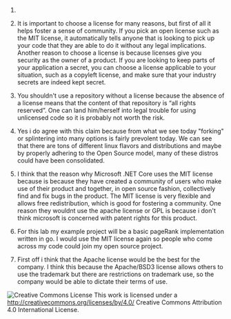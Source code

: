 1)

2) It is important to choose a license for many reasons, but first of all it helps foster a sense of community. If you pick an open license such as the MIT license, it automatically tells anyone that is looking to pick up your code that they are able to do it without any legal implications. Another reason to choose a license is because licenses give you security as the owner of a product. If you are looking to keep parts of your application a secret, you can choose a license applicable to your situation, such as a copyleft license, and make sure that your industry secrets are indeed kept secret.

3) You shouldn't use a repository without a license because the absence of a license means that the content of that repository is “all rights reserved”. One can land him/herself into legal trouble for using unlicensed code so it is probably not worth the risk.

4) Yes i do agree with this claim because from what we see today "forking" or splintering into many options is fairly prevolent today. We can see that there are tons of different linux flavors and distributions and maybe by properly adhering to the Open Source model, many of these distros could have been consolidated.

5) I think that the reason why Microsoft .NET Core uses the MIT license because is because they have created a community of users who make use of their product and together, in open source fashion, collectively find and fix bugs in the product. The MIT license is very flexible and allows free redistribution, which is good for fostering a community. One reason they wouldnt use the apache license or GPL is because i don't think microsoft is concerned with patent rights for this product.

6) For this lab my example project will be a basic pageRank implementation written in go. I would use the MIT license again so people who come across my code could join my open source project.

7) First off i think that the Apache license would be the best for the company. I think this because the Apache/BSD3 license allows others to use the trademark but there are restrictions on trademark use, so the company would be able to dictate their terms of use. 














![Creative Commons License](https://i.creativecommons.org/l/by/4.0/88x31.png) This work is licensed under a http://creativecommons.org/licenses/by/4.0/ Creative Commons Attribution 4.0 International License.
